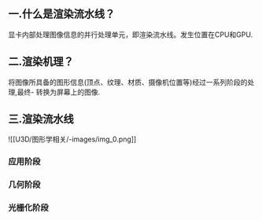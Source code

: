 
## 一.什么是渲染流水线？

显卡内部处理图像信息的并行处理单元，即渲染流水线。发生位置在CPU和GPU.

## 二.渲染机理？

将图像所具备的图形信息(顶点、纹理、材质、摄像机位置等)经过一系列阶段的处理,最终- 转换为屏幕上的图像.

## 三.渲染流水线

![[U3D/图形学相关/-images/img_0.png]]

### 应用阶段

### 几何阶段

### 光栅化阶段

